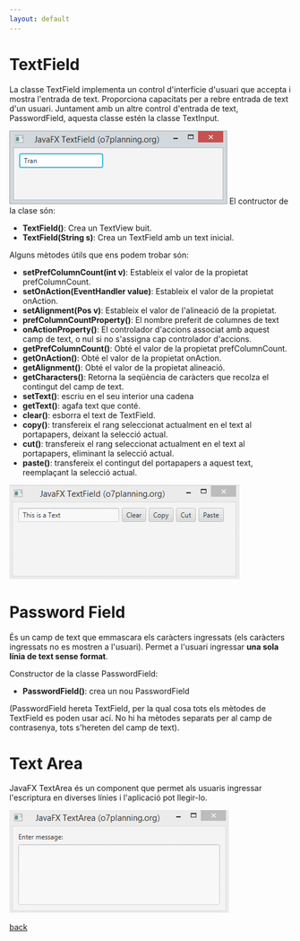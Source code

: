 ```yaml
---
layout: default
---
```



# TextField

La classe TextField implementa un control d'interfície d'usuari que accepta i mostra l'entrada de text. Proporciona capacitats per a rebre entrada de text d'un usuari. Juntament amb un altre control d'entrada de text, PasswordField, aquesta classe estén la classe TextInput.

![text view](./images/textView1.png)
El contructor de la clase són:

- **TextField()**: Crea un TextView buit.
- **TextField(String s)**: Crea un TextField amb un text inicial.


Alguns mètodes útils que ens podem trobar són:

- **setPrefColumnCount(int v)**: Estableix el valor de la propietat prefColumnCount.
- **setOnAction(EventHandler value)**: 	Estableix el valor de la propietat onAction.
- **setAlignment(Pos v)**: Estableix el valor de l'alineació de la propietat.
- **prefColumnCountProperty()**: El nombre preferit de columnes de text
- **onActionProperty()**: El controlador d'accions associat amb aquest camp de text, o nul si no s'assigna cap controlador d'accions.
- **getPrefColumnCount()**: Obté el valor de la propietat prefColumnCount.
- **getOnAction()**: Obté el valor de la propietat onAction.
- **getAlignment()**: Obté el valor de la propietat alineació.
- **getCharacters()**: Retorna la seqüència de caràcters que recolza el contingut del camp de text.
- **setText()**: escriu en el seu interior una cadena
- **getText()**: agafa text que conté.
- **clear()**: esborra el text de TextField.
- **copy()**: transfereix el rang seleccionat actualment en el text al portapapers, deixant la selecció actual.
- **cut()**: transfereix el rang seleccionat actualment en el text al portapapers, eliminant la selecció actual.
- **paste()**: transfereix el contingut del portapapers a aquest text, reemplaçant la selecció actual.

![text view](./images/textView2.gif)

# Password Field

És un camp de text que emmascara els caràcters ingressats (els caràcters ingressats no es mostren a l'usuari). Permet a l'usuari ingressar **una sola línia de text sense format**.

Constructor de la classe PasswordField:

- **PasswordField()**: crea un nou PasswordField

(PasswordField hereta TextField, per la qual cosa tots els mètodes de TextField es poden usar ací. No hi ha mètodes separats per al camp de contrasenya, tots s'hereten del camp de text).

# Text Area

JavaFX TextArea és un component que permet als usuaris ingressar l'escriptura en diverses línies i l'aplicació pot llegir-lo.

![text view](./images/textArea.gif)



[back](../../javafx.html)

